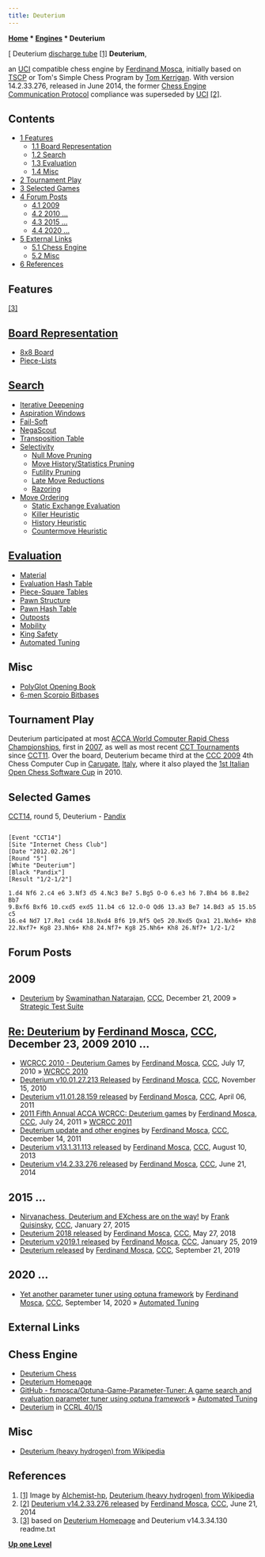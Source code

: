```yaml
---
title: Deuterium
---
```

**[Home](Home "Home") * [Engines](Engines "Engines") * Deuterium**

\[ Deuterium [discharge tube](https://en.wikipedia.org/wiki/Gas-filled_tube) <a id="cite-note-1" href="#cite-ref-1">[1]</a>
**Deuterium**,

an [UCI](UCI "UCI") compatible chess engine by [Ferdinand Mosca](Ferdinand_Mosca "Ferdinand Mosca"), initially based on [TSCP](TSCP "TSCP") or Tom's Simple Chess Program by [Tom Kerrigan](Tom_Kerrigan "Tom Kerrigan").
With version 14.2.33.276, released in June 2014, the former [Chess Engine Communication Protocol](Chess_Engine_Communication_Protocol "Chess Engine Communication Protocol") compliance was superseded by [UCI](UCI "UCI") <a id="cite-note-2" href="#cite-ref-2">[2]</a>.

## Contents

- [1 Features](#features)
  - [1.1 Board Representation](#board-representation)
  - [1.2 Search](#search)
  - [1.3 Evaluation](#evaluation)
  - [1.4 Misc](#misc)
- [2 Tournament Play](#tournament-play)
- [3 Selected Games](#selected-games)
- [4 Forum Posts](#forum-posts)
  - [4.1 2009](#2009)
  - [4.2 2010 ...](#2010-...)
  - [4.3 2015 ...](#2015-...)
  - [4.4 2020 ...](#2020-...)
- [5 External Links](#external-links)
  - [5.1 Chess Engine](#chess-engine)
  - [5.2 Misc](#misc-2)
- [6 References](#references)

## Features

<a id="cite-note-3" href="#cite-ref-3">[3]</a>

## [Board Representation](Board_Representation "Board Representation")

- [8x8 Board](8x8_Board "8x8 Board")
- [Piece-Lists](Piece-Lists "Piece-Lists")

## [Search](Search "Search")

- [Iterative Deepening](Iterative_Deepening "Iterative Deepening")
- [Aspiration Windows](Aspiration_Windows "Aspiration Windows")
- [Fail-Soft](Fail-Soft "Fail-Soft")
- [NegaScout](NegaScout "NegaScout")
- [Transposition Table](Transposition_Table "Transposition Table")
- [Selectivity](Selectivity "Selectivity")
  - [Null Move Pruning](Null_Move_Pruning "Null Move Pruning")
  - [Move History/Statistics Pruning](History_Leaf_Pruning "History Leaf Pruning")
  - [Futility Pruning](Futility_Pruning "Futility Pruning")
  - [Late Move Reductions](Late_Move_Reductions "Late Move Reductions")
  - [Razoring](Razoring "Razoring")
- [Move Ordering](Move_Ordering "Move Ordering")
  - [Static Exchange Evaluation](Static_Exchange_Evaluation "Static Exchange Evaluation")
  - [Killer Heuristic](Killer_Heuristic "Killer Heuristic")
  - [History Heuristic](History_Heuristic "History Heuristic")
  - [Countermove Heuristic](Countermove_Heuristic "Countermove Heuristic")

## [Evaluation](Evaluation "Evaluation")

- [Material](Material "Material")
- [Evaluation Hash Table](Evaluation_Hash_Table "Evaluation Hash Table")
- [Piece-Square Tables](Piece-Square_Tables "Piece-Square Tables")
- [Pawn Structure](Pawn_Structure "Pawn Structure")
- [Pawn Hash Table](Pawn_Hash_Table "Pawn Hash Table")
- [Outposts](Outposts "Outposts")
- [Mobility](Mobility "Mobility")
- [King Safety](King_Safety "King Safety")
- [Automated Tuning](Automated_Tuning "Automated Tuning")

## Misc

- [PolyGlot Opening Book](PolyGlot "PolyGlot")
- [6-men Scorpio Bitbases](Scorpio_Bitbases "Scorpio Bitbases")

## Tournament Play

Deuterium participated at most [ACCA World Computer Rapid Chess Championships](ACCA_World_Computer_Rapid_Chess_Championship "ACCA World Computer Rapid Chess Championship"), first in [2007](WCRCC_2007 "WCRCC 2007"), as well as most recent [CCT Tournaments](CCT_Tournaments "CCT Tournaments") since [CCT11](CCT11 "CCT11"). Over the board, Deuterium became third at the [CCC 2009](CCC_2009 "CCC 2009") 4th Chess Computer Cup in [Carugate](https://en.wikipedia.org/wiki/Carugate), [Italy](https://en.wikipedia.org/wiki/Italy), where it also played the [1st Italian Open Chess Software Cup](IOCSC_2010 "IOCSC 2010") in 2010.

## Selected Games

[CCT14](CCT14 "CCT14"), round 5, Deuterium - [Pandix](Pandix "Pandix")

```

[Event "CCT14"]
[Site "Internet Chess Club"]
[Date "2012.02.26"]
[Round "5"]
[White "Deuterium"]
[Black "Pandix"]
[Result "1/2-1/2"]

1.d4 Nf6 2.c4 e6 3.Nf3 d5 4.Nc3 Be7 5.Bg5 O-O 6.e3 h6 7.Bh4 b6 8.Be2 Bb7 
9.Bxf6 Bxf6 10.cxd5 exd5 11.b4 c6 12.O-O Qd6 13.a3 Be7 14.Bd3 a5 15.b5 c5 
16.e4 Nd7 17.Re1 cxd4 18.Nxd4 Bf6 19.Nf5 Qe5 20.Nxd5 Qxa1 21.Nxh6+ Kh8 
22.Nxf7+ Kg8 23.Nh6+ Kh8 24.Nf7+ Kg8 25.Nh6+ Kh8 26.Nf7+ 1/2-1/2

```

## Forum Posts

## 2009

- [Deuterium](http://www.talkchess.com/forum3/viewtopic.php?f=2&t=31177) by [Swaminathan Natarajan](Swaminathan_Natarajan "Swaminathan Natarajan"), [CCC](CCC "CCC"), December 21, 2009 » [Strategic Test Suite](Strategic_Test_Suite "Strategic Test Suite")

## [Re: Deuterium](http://www.talkchess.com/forum3/viewtopic.php?f=2&t=31177&start=7) by [Ferdinand Mosca](Ferdinand_Mosca "Ferdinand Mosca"), [CCC](CCC "CCC"), December 23, 2009 2010 ...

- [WCRCC 2010 - Deuterium Games](http://www.talkchess.com/forum/viewtopic.php?t=35476) by [Ferdinand Mosca](Ferdinand_Mosca "Ferdinand Mosca"), [CCC](CCC "CCC"), July 17, 2010 » [WCRCC 2010](WCRCC_2010 "WCRCC 2010")
- [Deuterium v10.01.27.213 Released](http://www.talkchess.com/forum/viewtopic.php?t=36716) by [Ferdinand Mosca](Ferdinand_Mosca "Ferdinand Mosca"), [CCC](CCC "CCC"), November 15, 2010
- [Deuterium v11.01.28.159 released](http://www.talkchess.com/forum/viewtopic.php?t=38672) by [Ferdinand Mosca](Ferdinand_Mosca "Ferdinand Mosca"), [CCC](CCC "CCC"), April 06, 2011
- [2011 Fifth Annual ACCA WCRCC: Deuterium games](http://www.talkchess.com/forum/viewtopic.php?t=39848) by [Ferdinand Mosca](Ferdinand_Mosca "Ferdinand Mosca"), [CCC](CCC "CCC"), July 24, 2011 » [WCRCC 2011](WCRCC_2011 "WCRCC 2011")
- [Deuterium update and other engines](http://www.talkchess.com/forum/viewtopic.php?t=41450) by [Ferdinand Mosca](Ferdinand_Mosca "Ferdinand Mosca"), [CCC](CCC "CCC"), December 14, 2011
- [Deuterium v13.1.31.113 released](http://www.talkchess.com/forum/viewtopic.php?t=48912) by [Ferdinand Mosca](Ferdinand_Mosca "Ferdinand Mosca"), [CCC](CCC "CCC"), August 10, 2013
- [Deuterium v14.2.33.276 released](http://www.talkchess.com/forum/viewtopic.php?t=52710) by [Ferdinand Mosca](Ferdinand_Mosca "Ferdinand Mosca"), [CCC](CCC "CCC"), June 21, 2014

## 2015 ...

- [Nirvanachess, Deuterium and EXchess are on the way!](http://www.talkchess.com/forum3/viewtopic.php?f=2&t=55115) by [Frank Quisinsky](Frank_Quisinsky "Frank Quisinsky"), [CCC](CCC "CCC"), January 27, 2015
- [Deuterium 2018 released](http://www.talkchess.com/forum3/viewtopic.php?f=2&t=67578) by [Ferdinand Mosca](Ferdinand_Mosca "Ferdinand Mosca"), [CCC](CCC "CCC"), May 27, 2018
- [Deuterium v2019.1 released](http://www.talkchess.com/forum3/viewtopic.php?f=2&t=69721) by [Ferdinand Mosca](Ferdinand_Mosca "Ferdinand Mosca"), [CCC](CCC "CCC"), January 25, 2019
- [Deuterium released](http://www.talkchess.com/forum3/viewtopic.php?f=2&t=71875) by [Ferdinand Mosca](Ferdinand_Mosca "Ferdinand Mosca"), [CCC](CCC "CCC"), September 21, 2019

## 2020 ...

- [Yet another parameter tuner using optuna framework](http://www.talkchess.com/forum3/viewtopic.php?f=2&t=75104) by [Ferdinand Mosca](Ferdinand_Mosca "Ferdinand Mosca"), [CCC](CCC "CCC"), September 14, 2020 » [Automated Tuning](Automated_Tuning "Automated Tuning")

## External Links

## Chess Engine

- [Deuterium Chess](https://sites.google.com/view/deuterium-chess/home)
- [Deuterium Homepage](https://sites.google.com/site/deuteriumengine/)
- [GitHub - fsmosca/Optuna-Game-Parameter-Tuner: A game search and evaluation parameter tuner using optuna framework](https://github.com/fsmosca/Optuna-Game-Parameter-Tuner) » [Automated Tuning](Automated_Tuning "Automated Tuning")
- [Deuterium](http://ccrl.chessdom.com/ccrl/4040/cgi/compare_engines.cgi?family=Deuterium&print=Rating+list&print=Results+table&print=LOS+table&print=Ponder+hit+table&print=Eval+difference+table&print=Comopp+gamenum+table&print=Overlap+table&print=Score+with+common+opponents) in [CCRL 40/15](CCRL "CCRL")

## Misc

- [Deuterium (heavy hydrogen) from Wikipedia](https://en.wikipedia.org/wiki/Deuterium)

## References

1. <a id="cite-ref-1" href="#cite-note-1">[1]</a> Image by [Alchemist-hp](https://commons.wikimedia.org/wiki/User:Alchemist-hp), [Deuterium (heavy hydrogen) from Wikipedia](https://en.wikipedia.org/wiki/Deuterium)
1. <a id="cite-ref-2" href="#cite-note-2">[2]</a> [Deuterium v14.2.33.276 released](http://www.talkchess.com/forum/viewtopic.php?t=52710) by [Ferdinand Mosca](Ferdinand_Mosca "Ferdinand Mosca"), [CCC](CCC "CCC"), June 21, 2014
1. <a id="cite-ref-3" href="#cite-note-3">[3]</a> based on [Deuterium Homepage](https://sites.google.com/site/deuteriumengine/) and Deuterium v14.3.34.130 readme.txt

**[Up one Level](Engines "Engines")**

